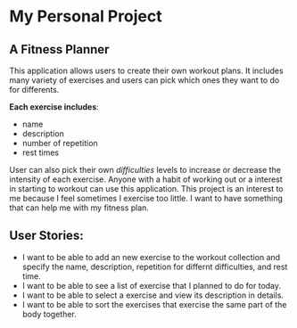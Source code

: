 
# My Personal Project

## A Fitness Planner

This application allows users to create their own workout plans. It includes many variety of exercises and users can pick which ones they want to do for differents. 

**Each exercise includes**:
- name
- description
- number of repetition
- rest times

User can also pick their own _difficulties_ levels to increase or decrease the intensity of each exercise. Anyone with a habit of working out or a interest in starting to workout can use this application. This project is an interest to me because I feel sometimes I exercise too little. I want to have something that can help me with my fitness plan.

## User Stories:
- I want to be able to add an new exercise to the workout collection and specify the name, description, repetition for differnt difficulties, and rest time. 
- I want to be able to see a list of exercise that I planned to do for today.
- I want to be able to select a exercise and view its description in details.
- I want to be able to sort the exercises that exercise the same part of the body together.